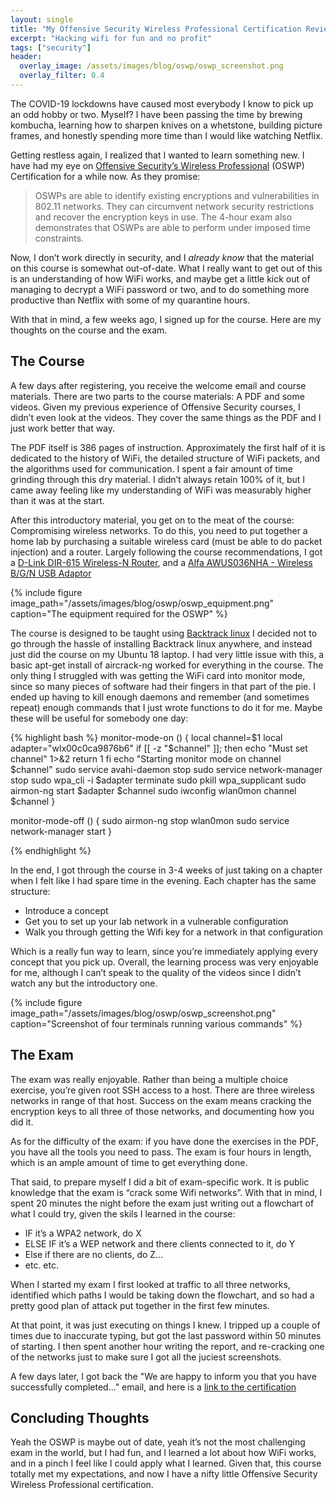 ```yaml
---
layout: single
title: "My Offensive Security Wireless Professional Certification Review"
excerpt: "Hacking wifi for fun and no profit"
tags: ["security"]
header:
  overlay_image: /assets/images/blog/oswp/oswp_screenshot.png
  overlay_filter: 0.4
---
```


The COVID-19 lockdowns have caused most everybody I know to pick up an odd hobby or two.  Myself?  I have been passing the time by brewing kombucha, learning how to sharpen knives on a whetstone, building picture frames, and honestly spending more time than I would like watching Netflix.

Getting restless again, I realized that I wanted to learn something new.  I have had my eye on [Offensive Security’s Wireless Professional](https://www.offensive-security.com/wifu-oswp/) (OSWP) Certification for a while now.  As they promise:

> OSWPs are able to identify existing encryptions and vulnerabilities in 802.11 networks. They can circumvent network security restrictions and recover the encryption keys in use. The 4-hour exam also demonstrates that OSWPs are able to perform under imposed time constraints.

Now, I don’t work directly in security, and I *already know* that the material on this course is somewhat out-of-date.  What I really want to get out of this is an understanding of how WiFi works, and maybe get a little kick out of managing to decrypt a WiFi password or two, and to do something more productive than Netflix with some of my quarantine hours.

With that in mind, a few weeks ago, I signed up for the course.  Here are my thoughts on the course and the exam.

## The Course

A few days after registering, you receive the welcome email and course materials.  There are two parts to the course materials:  A PDF and some videos.  Given my previous experience of Offensive Security courses, I didn’t even look at the videos.  They cover the same things as the PDF and I just work better that way.

The PDF itself is 386 pages of instruction.  Approximately the first half of it is dedicated to the history of WiFi, the detailed structure of WiFi packets, and the algorithms used for communication.  I spent a fair amount of time grinding through this dry material.  I didn’t always retain 100% of it, but I came away feeling like my understanding of WiFi was measurably higher than it was at the start.

After this introductory material, you get on to the meat of the course:  Compromising wireless networks.  To do this, you need to put together a home lab by purchasing a suitable wireless card (must be able to do packet injection) and a router.  Largely following the course recommendations, I got a [D-Link DIR-615 Wireless-N Router](https://smile.amazon.com/gp/product/B000QD7B6W/ref=ppx_yo_dt_b_search_asin_title?ie=UTF8&psc=1), and a [Alfa AWUS036NHA - Wireless B/G/N USB Adaptor](https://smile.amazon.com/gp/product/B004Y6MIXS/ref=ppx_yo_dt_b_asin_title_o01_s00?ie=UTF8&psc=1)

{% include figure image_path="/assets/images/blog/oswp/oswp_equipment.png" caption="The equipment required for the OSWP" %}

The course is designed to be taught using [Backtrack linux](https://www.backtrack-linux.org/)  I decided not to go through the hassle of installing Backtrack linux anywhere, and instead just did the course on my Ubuntu 18 laptop.  I had very little issue with this, a basic apt-get install of aircrack-ng worked for everything in the course.  The only thing I struggled with was getting the WiFi card into monitor mode, since so many pieces of software had their fingers in that part of the pie.  I ended up having to kill enough daemons and remember (and sometimes repeat) enough commands that I just wrote functions to do it for me.  Maybe these will be useful for somebody one day:

{% highlight bash %}
monitor-mode-on () {
    local channel=$1
    local adapter="wlx00c0ca9876b6"
    if [[ -z "$channel" ]]; then
      echo "Must set channel" 1>&2
      return 1
    fi
   echo "Starting monitor mode on channel $channel"
   sudo service avahi-daemon stop
   sudo service network-manager stop
   sudo wpa_cli -i $adapter terminate
   sudo pkill wpa_supplicant
   sudo airmon-ng start $adapter $channel
   sudo iwconfig wlan0mon channel $channel
}

monitor-mode-off () {
    sudo airmon-ng stop wlan0mon
    sudo service network-manager start
}

{% endhighlight %}

In the end, I got through the course in 3-4 weeks of just taking on a chapter when I felt like I had spare time in the evening.  Each chapter has the same structure:

   * Introduce a concept
   * Get you to set up your lab network in a vulnerable configuration
   * Walk you through getting the Wifi key for a network in that configuration

Which is a really fun way to learn, since you’re immediately applying every concept that you pick up.  Overall, the learning process was very enjoyable for me, although I can’t speak to the quality of the videos since I didn’t watch any but the introductory one.

{% include figure image_path="/assets/images/blog/oswp/oswp_screenshot.png" caption="Screenshot of four terminals running various commands" %}

##  The Exam

The exam was really enjoyable.  Rather than being a multiple choice exercise, you’re given root SSH access to a host.  There are three wireless networks in range of that host.  Success on the exam means cracking the encryption keys to all three of those networks, and documenting how you did it.

As for the difficulty of the exam: if you have done the exercises in the PDF, you have all the tools you need to pass.  The exam is four hours in length, which is an ample amount of time to get everything done.

That said, to prepare myself I did a bit of exam-specific work.  It is public knowledge that the exam is “crack some Wifi networks”.  With that in mind, I spent 20 minutes the night before the exam just writing out a flowchart of what I could try, given the skils I learned in the course:  

   * IF it’s a WPA2 network, do X
   * ELSE IF it’s a WEP network and there clients connected to it, do Y
   * Else if there are no clients, do Z...
   * etc. etc.

When I started my exam I first looked at traffic to all three networks, identified which paths I would be taking down the flowchart, and so had a pretty good plan of attack put together in the first few minutes.

At that point, it was just executing on things I knew.  I tripped up a couple of times due to inaccurate typing, but got the last password within 50 minutes of starting.  I then spent another hour writing the report, and re-cracking one of the networks just to make sure I got all the juciest screenshots. 

A few days later, I got back the "We are happy to inform you that you have successfully completed..." email, and here is a [link to the certification](https://www.youracclaim.com/badges/1ec73a2f-164b-47e1-b039-a1529929f6e4)

## Concluding Thoughts

Yeah the OSWP is maybe out of date, yeah it’s not the most challenging exam in the world, but I had fun, and I learned a lot about how WiFi works, and in a pinch I feel like I could apply what I learned.  Given that, this course totally met my expectations, and now I have a nifty little Offensive Security Wireless Professional certification.


